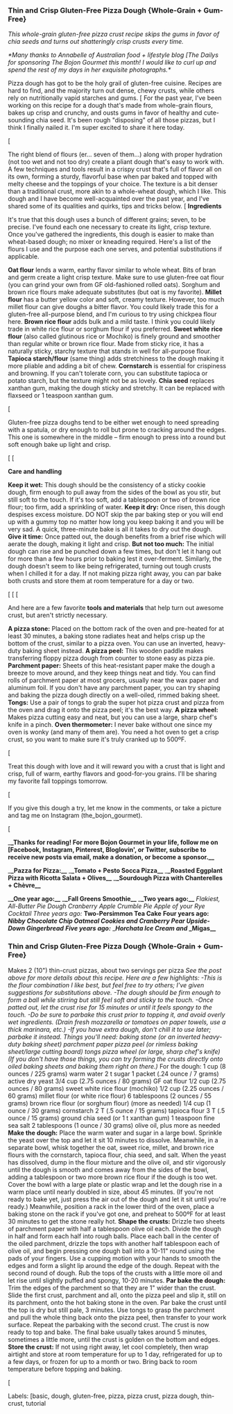 ### Thin and Crisp Gluten-Free Pizza Dough {Whole-Grain + Gum-Free}

_This whole-grain gluten-free pizza crust recipe skips the gums in favor of chia seeds and turns out shatteringly crisp crusts every time._

_\*Many thanks to Annabelle of Australian food + lifestyle blog \[The Dailys for sponsoring The Bojon Gourmet this month! I would like to curl up and spend the rest of my days in her exquisite photographs.\*_

Pizza dough has got to be the holy grail of gluten-free cuisine. Recipes are hard to find, and the majority turn out dense, chewy crusts, while others rely on nutritionally vapid starches and gums.
\[
For the past year, I've been working on this recipe for a dough that's made from whole-grain flours, bakes up crisp and crunchy, and ousts gums in favor of healthy and cute-sounding chia seed. It's been rough "disposing" of all those pizzas, but I think I finally nailed it. I'm super excited to share it here today.

\[

The right blend of flours (er... seven of them...) along with proper hydration (not too wet and not too dry) create a pliant dough that's easy to work with. A few techniques and tools result in a crispy crust that's full of flavor all on its own, forming a sturdy, flavorful base when par baked and topped with melty cheese and the toppings of your choice. The texture is a bit denser than a traditional crust, more akin to a whole-wheat dough, which I like. This dough and I have become well-acquainted over the past year, and I've shared some of its qualities and quirks, tips and tricks below.
\[
**Ingredients**

It's true that this dough uses a bunch of different grains; seven, to be precise. I've found each one necessary to create its light, crisp texture. Once you've gathered the ingredients, this dough is easier to make than wheat-based dough; no mixer or kneading required.
Here's a list of the flours I use and the purpose each one serves, and potential substitutions if applicable.

**Oat flour** lends a warm, earthy flavor similar to whole wheat. Bits of bran and germ create a light crisp texture. Make sure to use gluten-free oat flour (you can grind your own from GF old-fashioned rolled oats). Sorghum and brown rice flours make adequate substitutes (but oat is my favorite).
**Millet flour** has a butter yellow color and soft, creamy texture. However, too much millet flour can give doughs a bitter flavor. You could likely trade this for a gluten-free all-purpose blend, and I'm curious to try using chickpea flour here.
**Brown rice flour** adds bulk and a mild taste. I think you could likely trade in white rice flour or sorghum flour if you preferred.
**Sweet white rice flour** (also called glutinous rice or Mochiko) is finely ground and smoother than regular white or brown rice flour. Made from sticky rice, it has a naturally sticky, starchy texture that stands in well for all-purpose flour.
**Tapioca starch/flour** (same thing) adds stretchiness to the dough making it more pliable and adding a bit of chew.
**Cornstarch** is essential for crispiness and browning. If you can't tolerate corn, you can substitute tapioca or potato starch, but the texture might not be as lovely.
**Chia seed** replaces xanthan gum, making the dough sticky and stretchy. It can be replaced with flaxseed or 1 teaspoon xanthan gum.

\[

Gluten-free pizza doughs tend to be either wet enough to need spreading with a spatula, or dry enough to roll but prone to cracking around the edges. This one is somewhere in the middle – firm enough to press into a round but soft enough bake up light and crisp.

\[
\[

**Care and handling**

**Keep it wet:** This dough should be the consistency of a sticky cookie dough, firm enough to pull away from the sides of the bowl as you stir, but still soft to the touch. If it's too soft, add a tablespoon or two of brown rice flour; too firm, add a sprinkling of water.
**Keep it dry:** Once risen, this dough despises excess moisture. DO NOT skip the par baking step or you will end up with a gummy top no matter how long you keep baking it and you will be very sad. A quick, three-minute bake is all it takes to dry out the dough.
**Give it time:** Once patted out, the dough benefits from a brief rise which will aerate the dough, making it light and crisp.
**But not too much:** The initial dough can rise and be punched down a few times, but don't let it hang out for more than a few hours prior to baking lest it over-ferment. Similarly, the dough doesn't seem to like being refrigerated, turning out tough crusts when I chilled it for a day. If not making pizza right away, you can par bake both crusts and store them at room temperature for a day or two.

\[
\[
\[

And here are a few favorite **tools and materials** that help turn out awesome crust, but aren't strictly necessary.

**A pizza stone:** Placed on the bottom rack of the oven and pre-heated for at least 30 minutes, a baking stone radiates heat and helps crisp up the bottom of the crust, similar to a pizza oven. You can use an inverted, heavy-duty baking sheet instead.
**A pizza peel:** This wooden paddle makes transferring floppy pizza dough from counter to stone easy as pizza pie.
**Parchment paper:** Sheets of this heat-resistant paper make the dough a breeze to move around, and they keep things neat and tidy. You can find rolls of parchment paper at most grocers, usually near the wax paper and aluminum foil. If you don't have any parchment paper, you can try shaping and baking the pizza dough directly on a well-oiled, rimmed baking sheet.
**Tongs:** Use a pair of tongs to grab the super hot pizza crust and pizza from the oven and drag it onto the pizza peel; it's the best way.
**A pizza wheel:** Makes pizza cutting easy and neat, but you can use a large, sharp chef's knife in a pinch.
**Oven thermometer:** I never bake without one since my oven is wonky (and many of them are). You need a hot oven to get a crisp crust, so you want to make sure it's truly cranked up to 500ºF.

\[

Treat this dough with love and it will reward you with a crust that is light and crisp, full of warm, earthy flavors and good-for-you grains. I'll be sharing my favorite fall toppings tomorrow.

\[

If you give this dough a try, let me know in the comments, or take a picture and tag me on Instagram (the_bojon_gourmet).

\[

\_**\_Thanks for reading! For more Bojon Gourmet in your life, follow me on \[Facebook, Instagram, Pinterest, Bloglovin', or Twitter, subscribe to receive new posts via email, make a donation, or become a sponsor.\_\_**

\_**\_Pazza for Pizza:\_\_**
\_**\_Tomato + Pesto Socca Pizza\_\_**
\_**\_Roasted Eggplant Pizza with Ricotta Salata + Olives\_\_**
\_**\_Sourdough Pizza with Chanterelles + Chèvre\_\_**

\_**\_One year ago:\_\_**
\_**\_Fall Greens Smoothie\_\_**
\_**\_Two years ago:\_\_**
_Flakiest, All-Butter Pie Dough_
_Cranberry Apple Crumble Pie_
_Apple of your Rye Cocktail_
_Three years ago:_
**Two-Persimmon Tea Cake**
**Four years ago:**
**_Nibby Chocolate Chip Oatmeal Cookies_ _and_ _Cranberry Pear Upside-Down Gingerbread_**
**_Five years ago:_**
\_***Horchata Ice Cream* *and* \_Migas\_\_**

### Thin and Crisp Gluten-Free Pizza Dough {Whole-Grain + Gum-Free}

Makes 2 (10") thin-crust pizzas, about two servings per pizza
_See the post above for more details about this recipe. Here are a few highlights:_
_-This is the flour combination I like best, but feel free to try others; I've given suggestions for substitutions above._
_-The dough should be firm enough to form a ball while stirring but still feel soft and sticky to the touch._
_-Once patted out, let the crust rise for 15 minutes or until it feels spongy to the touch._
_-Do be sure to parbake this crust prior to topping it, and avoid overly wet ingredients. (Drain fresh mozzarella or tomatoes on paper towels, use a thick marinara, etc.)_
_-If you have extra dough, don't chill it to use later; parbake it instead._
_Things you'll need:_
_baking stone (or an inverted heavy-duty baking sheet)_
_parchment paper_
_pizza peel (or rimless baking sheet/large cutting board)_
_tongs_
_pizza wheel (or large, sharp chef's knife)_
_(If you don't have those things, you can try forming the crusts directly onto oiled baking sheets and baking them right on there.)_
For the dough:
1 cup (8 ounces / 225 grams) warm water
2 t sugar
1 packet (.24 ounce / 7 grams) active dry yeast
3/4 cup (2.75 ounces / 80 grams) GF oat flour
1/2 cup (2.75 ounces / 80 grams) sweet white rice flour (mochiko)
1/2 cup (2.25 ounces / 60 grams) millet flour (or white rice flour)
6 tablespoons (2 ounces / 55 grams) brown rice flour (or sorghum flour) (more as needed)
1/4 cup (1 ounce / 30 grams) cornstarch
2 T (.5 ounce / 15 grams) tapioca flour
3 T (.5 ounce / 15 grams) ground chia seed (or 1 t xanthan gum)
1 teaspoon fine sea salt
2 tablespoons (1 ounce / 30 grams) olive oil, plus more as needed
**Make the dough:**
Place the warm water and sugar in a large bowl. Sprinkle the yeast over the top and let it sit 10 minutes to dissolve. Meanwhile, in a separate bowl, whisk together the oat, sweet rice, millet, and brown rice flours with the cornstarch, tapioca flour, chia seed, and salt. When the yeast has dissolved, dump in the flour mixture and the olive oil, and stir vigorously until the dough is smooth and comes away from the sides of the bowl, adding a tablespoon or two more brown rice flour if the dough is too wet. Cover the bowl with a large plate or plastic wrap and let the dough rise in a warm place until nearly doubled in size, about 45 minutes. (If you're not ready to bake yet, just press the air out of the dough and let it sit until you're ready.)
Meanwhile, position a rack in the lower third of the oven, place a baking stone on the rack if you've got one, and preheat to 500ºF for at least 30 minutes to get the stone really hot.
**Shape the crusts:**
Drizzle two sheets of parchment paper with half a tablespoon olive oil each. Divide the dough in half and form each half into rough balls. Place each ball in the center of the oiled parchment, drizzle the tops with another half tablespoon each of olive oil, and begin pressing one dough ball into a 10-11" round using the pads of your fingers. Use a cupping motion with your hands to smooth the edges and form a slight lip around the edge of the dough. Repeat with the second round of dough.
Rub the tops of the crusts with a little more oil and let rise until slightly puffed and spongy, 10-20 minutes.
**Par bake the dough:**
Trim the edges of the parchment so that they are 1" wider than the crust. Slide the first crust, parchment and all, onto the pizza peel and slip it, still on its parchment, onto the hot baking stone in the oven. Par bake the crust until the top is dry but still pale, 3 minutes. Use tongs to grasp the parchment and pull the whole thing back onto the pizza peel, then transfer to your work surface. Repeat the parbaking with the second crust.
The crust is now ready to top and bake. The final bake usually takes around 5 minutes, sometimes a little more, until the crust is golden on the bottom and edges.
**Store the crust:**
If not using right away, let cool completely, then wrap airtight and store at room temperature for up to 1 day, refrigerated for up to a few days, or frozen for up to a month or two. Bring back to room temperature before topping and baking.

\[

Labels: \[basic, dough, gluten-free, pizza, pizza crust, pizza dough, thin-crust, tutorial
